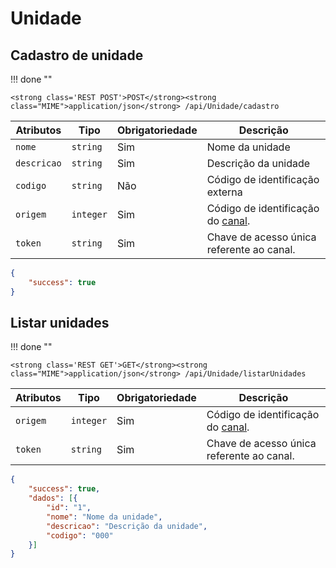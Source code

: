 
# Unidade

## Cadastro de unidade

!!! done ""
    
    <strong class='REST POST'>POST</strong><strong class="MIME">application/json</strong> /api/Unidade/cadastro

| Atributos | Tipo | Obrigatoriedade | Descrição | 
| --- | --- | --- | --- |
| `nome` | `string` | Sim | Nome da unidade | 
| `descricao` | `string` | Sim | Descrição da unidade | 
| `codigo` | `string` | Não | Código de identificação externa | 
| `origem` | `integer` | Sim | Código de identificação do [canal](/api_crm/apresentacao/#autenticacao). | 
| `token` | `string` | Sim | Chave de acesso única referente ao canal. | 

``` JSON tab="Resposta"
{
	"success": true
}
```

## Listar unidades

!!! done ""
    
    <strong class='REST GET'>GET</strong><strong class="MIME">application/json</strong> /api/Unidade/listarUnidades

| Atributos | Tipo | Obrigatoriedade | Descrição | 
| --- | --- | --- | --- |
| `origem` | `integer` | Sim | Código de identificação do [canal](/api_crm/apresentacao/#autenticacao). | 
| `token` | `string` | Sim | Chave de acesso única referente ao canal. | 

``` JSON tab="Resposta"
{
    "success": true,
	"dados": [{
		"id": "1",
		"nome": "Nome da unidade",
		"descricao": "Descrição da unidade",
		"codigo": "000"
	}]
}
```

